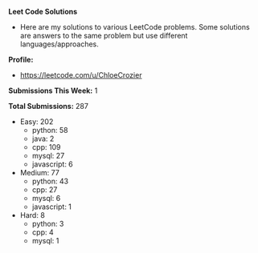 **Leet Code Solutions**

- Here are my solutions to various LeetCode problems. Some solutions are answers to the same problem but use different languages/approaches.

**Profile:**

- https://leetcode.com/u/ChloeCrozier

**Submissions This Week:** 1

**Total Submissions:** 287
- Easy: 202
  - python: 58
  - java: 2
  - cpp: 109
  - mysql: 27
  - javascript: 6
- Medium: 77
  - python: 43
  - cpp: 27
  - mysql: 6
  - javascript: 1
- Hard: 8
  - python: 3
  - cpp: 4
  - mysql: 1
